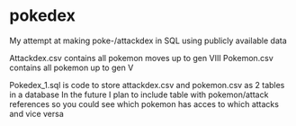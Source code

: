 # pokedex
My attempt at making poke-/attackdex in SQL using publicly available data

Attackdex.csv contains all pokemon moves up to gen VIII
Pokemon.csv contains all pokemon up to gen V

Pokedex_1.sql is code to store attackdex.csv and pokemon.csv as 2 tables in a database
In the future I plan to include table with pokemon/attack references so you could see which pokemon has acces to which attacks and vice versa
